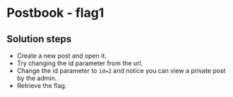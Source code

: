 # Postbook - flag1

## Solution steps
- Create a new post and open it.
- Try changing the id parameter from the url.
- Change the id parameter to `id=2` and notice you can view a private post by the admin.
- Retrieve the flag.
